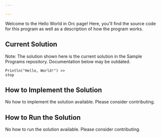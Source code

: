 ```yaml
---

---
```


Welcome to the Hello World in Orc page! Here, you'll find the source code for this program as well as a description of how the program works.

## Current Solution

Note: The solution shown here is the current solution in the Sample Programs repository. Documentation below may be outdated.

```Orc
Println("Hello, World!") >>
stop

```

## How to Implement the Solution

No how to implement the solution available. Please consider contributing.

## How to Run the Solution

No how to run the solution available. Please consider contributing.